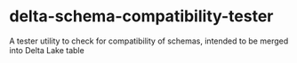 # delta-schema-compatibility-tester
A tester utility to check for compatibility of schemas, intended to be merged into Delta Lake table

